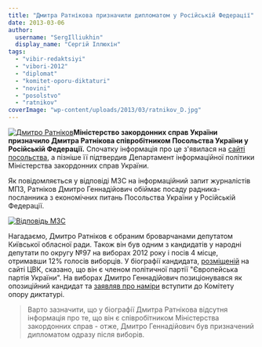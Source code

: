 ```yaml
---
title: "Дмитра Ратнікова призначили дипломатом у Російській Федерації"
date: 2013-03-06
author: 
  username: "SergIlliukhin"
  display_name: "Сергій Іллюхін"
tags: 
  - "vibir-redaktsiyi"
  - "vibori-2012"
  - "diplomat"
  - "komitet-oporu-diktaturi"
  - "novini"
  - "posolstvo"
  - "ratnikov"
coverImage: "wp-content/uploads/2013/03/ratnikov_D.jpg"
---
```


[![Дмитро Ратніков](https://mpz.brovary.org/wp-content/uploads/2013/03/ratnikov_D.jpg)](https://mpz.brovary.org/wp-content/uploads/2013/03/ratnikov_D.jpg)**Міністерство закордонних справ України призначило Дмитра Ратнікова співробітником Посольства України у Російській Федерації.** Спочатку інформація про це з'явилася на [сайті посольства](https://russia.mfa.gov.ua/ua/embassy/diplomats), а пізніше її підтвердив Департамент інформаційної політики Міністерства закордонних справ України.

Як повідомляється у відповіді МЗС на інформаційний запит журналістів МПЗ, Ратніков Дмитро Геннадійович обіймає посаду радника-посланника з економічних питань Посольства України у Російській Федерації.

[![Відповідь МЗС](https://mpz.brovary.org/wp-content/uploads/2013/03/ratnikov.jpg)](https://mpz.brovary.org/wp-content/uploads/2013/03/ratnikov.jpg)

Нагадаємо, Дмитро Ратніков є обраним броварчанами депутатом Київської обласної ради. Також він був одним з кандидатів у народні депутати по округу №97 на виборах 2012 року і посів 4 місце, отримавши 12% голосів виборців. У біографії кандидата, [розміщеній](https://www.cvk.gov.ua/pls/vnd2012/WP407?PT001F01=900&pf7201=1032) на сайті ЦВК, сказано, що він є членом політичної партії "Європейська партія України". На виборах Дмитро Геннадійович позиціонувався як опозиційний кандидат та [заявляв про наміри](https://mpz.brovary.org/kandidat-v-brovarskiy-kod-dmitro-ratnikov-chlen-fraktsiyi-partiyi-regioniv-dokument-video/) вступити до Комітету опору диктатурі.

> Варто зазначити, що у біографії Дмитра Ратнікова відсутня інформація про те, що він є співробітником Міністерства закордонних справ - отже, Дмитро Геннадійович був призначений дипломатом одразу після виборів.
